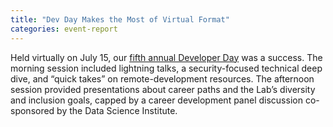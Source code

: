 ```yaml
---
title: "Dev Day Makes the Most of Virtual Format"
categories: event-report
---
```


Held virtually on July 15, our [fifth annual Developer Day](https://computing.llnl.gov/about/newsroom/dev-day-makes-most-virtual-format) was a success. The morning session included lightning talks, a security-focused technical deep dive, and “quick takes” on remote-development resources. The afternoon session provided presentations about career paths and the Lab’s diversity and inclusion goals, capped by a career development panel discussion co-sponsored by the Data Science Institute.
